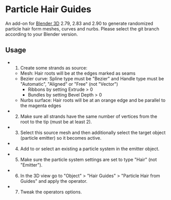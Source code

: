 # Particle Hair Guides
An add-on for [Blender 3D](https://www.blender.org/) 2.79, 2.83 and 2.90 to generate randomized particle hair form meshes, curves and nurbs.
Please select the git branch according to your Blender version.

## Usage
- 1. Create some strands as source:
  - Mesh: Hair roots will be at the edges marked as seams
  - Bezier curve: Spline type must be "Bezier" and Handle type must be "Automatic", "Aligned" or "Free" (not "Vector")
    - Ribbons by setting Extrude > 0
    - Bundles by setting Bevel Depth > 0
  - Nurbs surface: Hair roots will be at an orange edge and be parallel to the magenta edges
- 2. Make sure all strands have the same number of vertices from the root to the tip (must be at least 2).
- 3. Select this source mesh and then additionally select the target object (particle emitter) so it becomes active.
- 4. Add to or select an existing a particle system in the emitter object.
- 5. Make sure the particle system settings are set to type "Hair" (not "Emitter").
- 6. In the 3D view go to "Object" > "Hair Guides" > "Particle Hair from Guides" and apply the operator.
- 7. Tweak the operators options.
